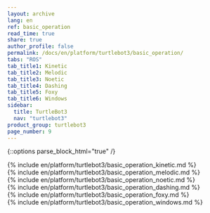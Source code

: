 ```yaml
---
layout: archive
lang: en
ref: basic_operation
read_time: true
share: true
author_profile: false
permalink: /docs/en/platform/turtlebot3/basic_operation/
tabs: "ROS"
tab_title1: Kinetic
tab_title2: Melodic
tab_title3: Noetic
tab_title4: Dashing
tab_title5: Foxy
tab_title6: Windows
sidebar:
  title: TurtleBot3
  nav: "turtlebot3"
product_group: turtlebot3
page_number: 9
---
```


<div style="counter-reset: h1 3"></div>
<div style="counter-reset: h2 5"></div>

{::options parse_block_html="true" /}

<!--[dummy Header 1]>
  <h1 id="dummy">Quick Start Guide</h1>
  <h2 id="dummy">Basic Operation</h2>
  <p class="dummy_content">Basic Opearation Features</p>
<![end dummy Header 1]-->

<section data-id="{{ page.tab_title1 }}" class="tab_contents">
{% include en/platform/turtlebot3/basic_operation_kinetic.md %}
</section>

<section data-id="{{ page.tab_title2 }}" class="tab_contents">
{% include en/platform/turtlebot3/basic_operation_melodic.md %}
</section>

<section data-id="{{ page.tab_title3 }}" class="tab_contents">
{% include en/platform/turtlebot3/basic_operation_noetic.md %}
</section>

<section data-id="{{ page.tab_title4 }}" class="tab_contents">
{% include en/platform/turtlebot3/basic_operation_dashing.md %}
</section>

<section data-id="{{ page.tab_title5 }}" class="tab_contents">
{% include en/platform/turtlebot3/basic_operation_foxy.md %}
</section>

<section data-id="{{ page.tab_title6 }}" class="tab_contents">
{% include en/platform/turtlebot3/basic_operation_windows.md %}
</section>
